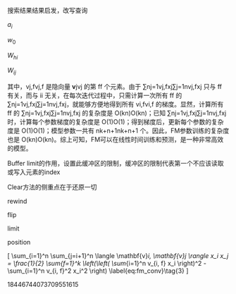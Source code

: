 

搜索结果结果启发，改写查询

$a_i$

$w_0$

$W_{hi}$

$W_{ij}$



其中，vj,fvj,f 是隐向量 **v**jvj 的第 ff 个元素。由于 ∑nj=1vj,fxj∑j=1nvj,fxj 只与 ff 有关，而与 ii 无关，在每次迭代过程中，只需计算一次所有 ff 的 ∑nj=1vj,fxj∑j=1nvj,fxj，就能够方便地得到所有 vi,fvi,f 的梯度。显然，计算所有 ff 的 ∑nj=1vj,fxj∑j=1nvj,fxj 的复杂度是 O(kn)O(kn)；已知 ∑nj=1vj,fxj∑j=1nvj,fxj 时，计算每个参数梯度的复杂度是 O(1)O(1)；得到梯度后，更新每个参数的复杂度是 O(1)O(1)；模型参数一共有 nk+n+1nk+n+1 个。因此，FM参数训练的复杂度也是 O(kn)O(kn)。综上可知，FM可以在线性时间训练和预测，是一种非常高效的模型。



Buffer limit的作用，设置此缓冲区的限制，缓冲区的限制代表第一个不应该读取或写入元素的index





Clear方法的侧重点在于还原一切

rewind

flip

limit

position





\[ \sum_{i=1}^n \sum_{j=i+1}^n \langle \mathbf{v}_i, \mathbf{v}_j \rangle x_i x_j = \frac{1}{2} \sum_{f=1}^k \left(\left( \sum_{i=1}^n v_{i, f} x_i \right)^2 - \sum_{i=1}^n v_{i, f}^2 x_i^2 \right) \label{eq:fm_conv}\tag{3} \]



18446744073709551615

